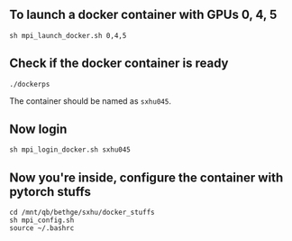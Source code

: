 ## To launch a docker container with GPUs 0, 4, 5
```
sh mpi_launch_docker.sh 0,4,5
```

## Check if the docker container is ready
```
./dockerps
```
The container should be named as `sxhu045`.

## Now login
```
sh mpi_login_docker.sh sxhu045
```

## Now you're inside, configure the container with pytorch stuffs
```
cd /mnt/qb/bethge/sxhu/docker_stuffs
sh mpi_config.sh
source ~/.bashrc
```
